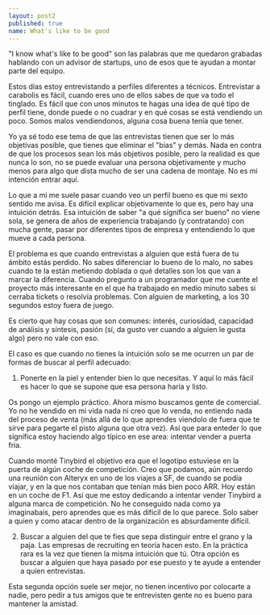 ```yaml
---
layout: post2
published: true
name: What's like to be good
---
```


"I know what's like to be good" son las palabras que me quedaron grabadas hablando con un advisor de startups, uno de esos que te ayudan a montar parte del equipo.

Estos días estoy entrevistando a perfiles diferentes a técnicos. Entrevistar a carabolis es fácil, cuando eres uno de ellos sabes de que va todo el tinglado. Es fácil que con unos minutos te hagas una idea de qué tipo de perfil tiene, donde puede o no cuadrar y en qué cosas se está vendiendo un poco. Somos malos vendiendonos, alguna cosa buena tenía que tener.

Yo ya sé todo ese tema de que las entrevistas tienen que ser lo más objetivas posible, que tienes que eliminar el "bias" y demás. Nada en contra de que los procesos sean los más objetivos posible, pero la realidad es que nunca lo son, no se puede evaluar una persona objetivamente y mucho menos para algo que dista mucho de ser una cadena de montaje. No es mi intención entrar aquí.

Lo que a mi me suele pasar cuando veo un perfil bueno es que mi sexto sentido me avisa. Es difícil explicar objetivamente lo que es, pero hay una intuición detrás. Esa intuición de saber "a qué significa ser bueno" no viene sola, se genera de años de experiencia trabajando (y contratando) con mucha gente, pasar por diferentes tipos de empresa y entendiendo lo que mueve a cada persona.

El problema es que cuando entrevistas a alguien que está fuera de tu ámbito estás perdido. No sabes diferenciar lo bueno de lo malo, no sabes cuando te la están metiendo doblada o qué detalles son los que van a marcar la diferencia. Cuando pregunto a un programador que me cuente el proyecto más interesante en el que ha trabajado en medio minuto sabes si cerraba tickets o resolvía problemas. Con alguien de marketing, a los 30 segundos estoy fuera de juego.

Es cierto que hay cosas que son comunes: interés, curiosidad, capacidad de análisis y síntesis, pasión (sí, da gusto ver cuando a alguien le gusta algo) pero no vale con eso.

El caso es que cuando no tienes la intuición solo se me ocurren un par de formas de buscar al perfil adecuado:

1) Ponerte en la piel y entender bien lo que necesitas. Y aquí lo más fácil es hacer lo que se supone que esa persona haría y listo.

Os pongo un ejemplo práctico. Ahora mismo buscamos gente de comercial. Yo no he vendido en mi vida nada ni creo que lo venda, no entiendo nada del proceso de venta (más allá de lo que aprendes viendolo de fuera que te sirve para pegarte el pisto alguna que otra vez). Así que para enteder lo que significa estoy haciendo algo típico en ese area: intentar vender a puerta fria. 

Cuando monté Tinybird el objetivo era que el logotipo estuviese en la puerta de algún coche de competición. Creo que podamos, aún recuerdo una reunión con Alteryx en uno de los viajes a SF, de cuando se podía viajar, y en la que nos contaban que tenían más bien poco ARR. Hoy están en un coche de F1. Así que me estoy dedicando a intentar vender Tinybird a alguna marca de competición. No he conseguido nada como ya imaginabais, pero aprendes que es más difícil de lo que parece. Solo saber a quien y como atacar dentro de la organización es absurdamente difícil.

2) Buscar a alguien del que te fies que sepa distinguir entre el grano y la paja. Las empresas de recruiting en teoría hacen esto. En la práctica rara es la vez que tienen la misma intuición que tú. Otra opción es buscar a alguien que haya pasado por ese puesto y te ayude a entender a quien entrevistas.

Esta segunda opción suele ser mejor, no tienen incentivo por colocarte a nadie, pero pedir a tus amigos que te entrevisten gente no es bueno para mantener la amistad.









